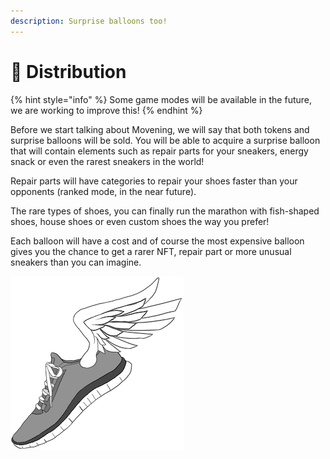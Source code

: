 ```yaml
---
description: Surprise balloons too!
---
```


# 📄 Distribution

{% hint style="info" %}
Some game modes will be available in the future, we are working to improve this!
{% endhint %}

Before we start talking about Movening, we will say that both tokens and surprise balloons will be sold. You will be able to acquire a surprise balloon that will contain elements such as repair parts for your sneakers, energy snack or even the rarest sneakers in the world!&#x20;

Repair parts will have categories to repair your shoes faster than your opponents (ranked mode, in the near future).&#x20;

The rare types of shoes, you can finally run the marathon with fish-shaped shoes, house shoes or even custom shoes the way you prefer!&#x20;

Each balloon will have a cost and of course the most expensive balloon gives you the chance to get a rarer NFT, repair part or more unusual sneakers than you can imagine.

![](../.gitbook/assets/z12.png)

